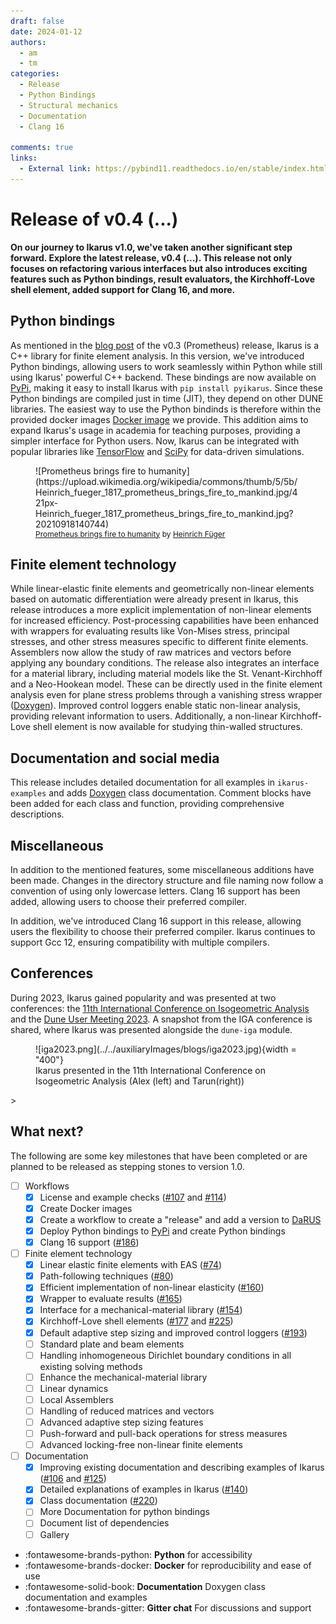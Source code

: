 ```yaml
---
draft: false
date: 2024-01-12
authors:
  - am
  - tm
categories:
  - Release
  - Python Bindings
  - Structural mechanics
  - Documentation
  - Clang 16

comments: true
links:
  - External link: https://pybind11.readthedocs.io/en/stable/index.html
---
```


# Release of v0.4 (...)

**On our journey to Ikarus v1.0, we've taken another significant step forward. Explore the latest release, v0.4 (...).
This release not only focuses on refactoring various interfaces but also introduces
exciting features such as Python bindings, result evaluators, the Kirchhoff-Love shell element,
added support for Clang 16, and more.**

<!-- more --> 

## Python bindings

As mentioned in the [blog post](blog/posts/v0.3.md) of the v0.3 (Prometheus) release, Ikarus is a C++ library for finite element analysis.
In this version, we've introduced Python bindings, allowing users to work seamlessly within Python while still using Ikarus' powerful C++ backend.
These bindings are now available on [PyPi](https://pypi.org/project/pyikarus/), making it easy to install Ikarus with `pip install pyikarus`.
Since these Python bindings are compiled just in time (JIT), they depend on other DUNE libraries.
The easiest way to use the Python bindinds is therefore within the provided docker images [Docker image](https://hub.docker.com/r/ikarusproject/ikarus-dev) we provide.
This addition aims to expand Ikarus's usage in academia for teaching purposes, providing a simpler interface for Python users.
Now, Ikarus can be integrated with popular libraries like [TensorFlow](https://www.tensorflow.org/) and [SciPy](https://scipy.org/) for data-driven simulations.

<figure class="inline end" markdown>
![Prometheus brings fire to humanity](https://upload.wikimedia.org/wikipedia/commons/thumb/5/5b/Heinrich_fueger_1817_prometheus_brings_fire_to_mankind.jpg/421px-Heinrich_fueger_1817_prometheus_brings_fire_to_mankind.jpg?20210918140744)
  <figcaption style="font-size: 12px"><a href="https://commons.wikimedia.org/wiki/File:Heinrich_fueger_1817_prometheus_brings_fire_to_mankind.jpg">Prometheus
brings fire to humanity</a> by <a href="https://en.wikipedia.org/wiki/Heinrich_F%C3%BCger">Heinrich Füger</a></figcaption>
</figure>

## Finite element technology

While linear-elastic finite elements and geometrically non-linear elements based on automatic differentiation were already present in Ikarus,
this release introduces a more explicit implementation of non-linear elements for increased efficiency.
Post-processing capabilities have been enhanced with wrappers for evaluating results like Von-Mises stress, principal stresses, and other
stress measures specific to different finite elements. Assemblers now allow the study of raw matrices and vectors before applying any boundary
conditions.
The release also integrates an interface for a material library, including material models like the St. Venant-Kirchhoff and a Neo-Hookean model.
These can be directly used in the finite element analysis even for plane stress problems through a vanishing stress wrapper ([Doxygen](../../doxygen/html/d8/dc5/a01300.html)).
Improved control loggers enable static non-linear analysis, providing relevant information to users.
Additionally, a non-linear Kirchhoff-Love shell element is now available for studying thin-walled structures.

## Documentation and social media

This release includes detailed documentation for all examples in `ikarus-examples` and adds [Doxygen](../../doxygen/html/index.html)
class documentation.
Comment blocks have been added for each class and function, providing comprehensive descriptions.

## Miscellaneous

In addition to the mentioned features, some miscellaneous additions have been made.
Changes in the directory structure and file naming now follow a convention of using only lowercase letters.
Clang 16 support has been added, allowing users to choose their preferred compiler.

In addition, we've introduced Clang 16 support in this release, allowing users the flexibility to choose their preferred compiler.
Ikarus continues to support Gcc 12, ensuring compatibility with multiple compilers.

## Conferences

During 2023, Ikarus gained popularity and was presented at two conferences:
the [11th International Conference on Isogeometric Analysis](https://iga2023.sciencesconf.org/) and the [Dune User Meeting 2023](https://dune-project.org/community/meetings/2023-09-usermeeting/).
A snapshot from the IGA conference is shared, where Ikarus was presented alongside the `dune-iga` module.


<figure class="inline end" markdown>
![iga2023.png](../../auxiliaryImages/blogs/iga2023.jpg){width = "400"}
<figcaption>Ikarus presented in the 11th International Conference on Isogeometric Analysis (Alex (left) and Tarun(right))</figcaption>
</figure>>

## What next?

The following are some key milestones that have been completed or are planned to be released as stepping stones to version 1.0.

-   [ ] Workflows
  *   [x] License and example checks ([#107](https://github.com/ikarus-project/ikarus/pull/107) and [#114](https://github.com/ikarus-project/ikarus/pull/114))
  *   [x] Create Docker images
  *   [x] Create a workflow to create a "release" and add a version to [DaRUS](https://darus.uni-stuttgart.de/dataset.xhtml?persistentId=doi%3A10.18419%2Fdarus-3303&version=DRAFT)
  *   [x] Deploy Python bindings to [PyPi](https://pypi.org/) and create Python bindings
  *   [x] Clang 16 support ([#186](https://github.com/ikarus-project/ikarus/pull/176 "To pull request"))

-   [ ] Finite element technology
  *   [x] Linear elastic finite elements with EAS ([#74](https://github.com/ikarus-project/ikarus/pull/74 "To pull request"))
  *   [x] Path-following techniques ([#80](https://github.com/ikarus-project/ikarus/pull/80 "To pull request"))
  *   [x] Efficient implementation of non-linear elasticity ([#160](https://github.com/ikarus-project/ikarus/pull/160 "To pull request"))
  *   [x] Wrapper to evaluate results ([#165](https://github.com/ikarus-project/ikarus/pull/165 "To pull request"))
  *   [x] Interface for a mechanical-material library ([#154](https://github.com/ikarus-project/ikarus/pull/154 "To pull request"))
  *   [x] Kirchhoff-Love shell elements ([#177](https://github.com/ikarus-project/ikarus/pull/177 "To pull request")
      and [#225](https://github.com/ikarus-project/ikarus/pull/225 "To pull request"))
  *   [x] Default adaptive step sizing and improved control loggers ([#193](https://github.com/ikarus-project/ikarus/pull/193 "To pull request"))
  *   [ ] Standard plate and beam elements
  *   [ ] Handling inhomogeneous Dirichlet boundary conditions in all existing solving methods
  *   [ ] Enhance the mechanical-material library
  *   [ ] Linear dynamics
  *   [ ] Local Assemblers
  *   [ ] Handling of reduced matrices and vectors
  *   [ ] Advanced adaptive step sizing features
  *   [ ] Push-forward and pull-back operations for stress measures
  *   [ ] Advanced locking-free non-linear finite elements

-   [ ] Documentation
  *   [x] Improving existing documentation and describing examples of Ikarus
      ([#106](https://github.com/ikarus-project/ikarus/pull/106 "To pull request")
      and [#125](https://github.com/ikarus-project/ikarus/pull/125 "To pull request"))
  *   [x] Detailed explanations of examples in Ikarus ([#140](https://github.com/ikarus-project/ikarus/pull/140 "To pull request"))
  *   [x] Class documentation ([#220](https://github.com/ikarus-project/ikarus/pull/220 "To pull request"))
  *   [ ] More Documentation for python bindings
  *   [ ] Document list of dependencies
  *   [ ] Gallery

<div class="grid cards" markdown>

- :fontawesome-brands-python: __Python__ for accessibility
- :fontawesome-brands-docker: __Docker__ for reproducibility and ease of use
- :fontawesome-solid-book: __Documentation__ Doxygen class documentation and examples
- :fontawesome-brands-gitter: __Gitter chat__ For discussions and support

</div>
